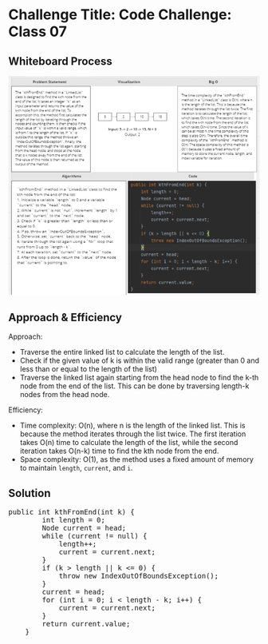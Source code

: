 # Challenge Title: Code Challenge: Class 07
<!-- Description of the challenge -->

## Whiteboard Process
<!-- Embedded whiteboard image -->
![](kth.PNG)
## Approach & Efficiency
<!-- What approach did you take? Why? What is the Big O space/time for this approach? -->
Approach:
- Traverse the entire linked list to calculate the length of the list.
- Check if the given value of k is within the valid range (greater than 0 and less than or equal to the length of the list)
- Traverse the linked list again starting from the head node to find the k-th node from the end of the list. This can be done by traversing length-k nodes from the head node.

Efficiency:
- Time complexity: O(n), where n is the length of the linked list. This is because the method iterates through the list twice. The first iteration takes O(n) time to calculate the length of the list, while the second iteration takes O(n-k) time to find the kth node from the end.
- Space complexity: O(1), as the method uses a fixed amount of memory to maintain `length`, `current`, and `i`.

## Solution
<!-- Show how to run your code, and examples of it in action -->
<pre>public int kthFromEnd(int k) {
        int length = 0;
        Node current = head;
        while (current != null) {
            length++;
            current = current.next;
        }
        if (k > length || k <= 0) {
            throw new IndexOutOfBoundsException();
        }
        current = head;
        for (int i = 0; i < length - k; i++) {
            current = current.next;
        }
        return current.value;
    }</pre>

